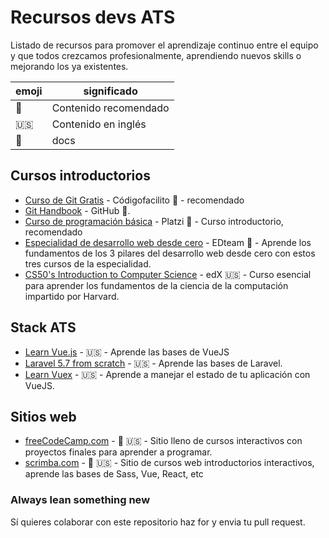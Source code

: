 # Recursos devs ATS

Listado de recursos para promover el aprendizaje continuo entre el equipo y que todos crezcamos profesionalmente, aprendiendo nuevos skills o mejorando los ya existentes.

| emoji | significado           |
| ----- | --------------------- |
| 💯    | Contenido recomendado |
| 🇺🇸    | Contenido en inglés   |
| 📝    | docs                  |

## Cursos introductorios

- [Curso de Git Gratis](https://codigofacilito.com/cursos/git) - Códigofacilito 💯 - recomendado
- [Git Handbook](https://guides.github.com/introduction/git-handbook/) - GitHub 📝.
- [Curso de programación básica][1] - Platzi 💯 - Curso introductorio, recomendado
- [Especialidad de desarrollo web desde cero][2] - EDteam 💯 - Aprende los fundamentos de los 3 pilares del desarrollo web desde cero con estos tres cursos de la especialidad.
- [CS50's Introduction to Computer Science][3] - edX 🇺🇸 - Curso esencial para aprender los fundamentos de la ciencia de la computación impartido por Harvard.

[1]: https://platzi.com/cursos/programacion-basica/
[2]: https://ed.team/especialidades/web
[3]: https://www.edx.org/es/course/cs50s-introduction-to-computer-science

## Stack ATS

- [Learn Vue.js](https://scrimba.com/g/glearnvue) - 🇺🇸 - Aprende las bases de VueJS
- [Laravel 5.7 from scratch](https://laracasts.com/series/laravel-from-scratch-2018) - 🇺🇸 - Aprende las bases de Laravel.
- [Learn Vuex](https://scrimba.com/g/gvuex) - 🇺🇸 - Aprende a manejar el estado de tu aplicación con VueJS.

## Sitios web

- [freeCodeCamp.com][4] - 💯 🇺🇸 - Sitio lleno de cursos interactivos con proyectos finales para aprender a programar.
- [scrimba.com][5] - 💯 🇺🇸 - Sitio de cursos web introductorios interactivos, aprende las bases de Sass, Vue, React, etc

[4]: https://learn.freecodecamp.org/
[5]: https://scrimba.com/

### **Always lean something new**

Sí quieres colaborar con este repositorio haz for y envia tu pull request.
